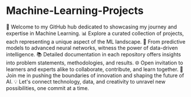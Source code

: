 # Machine-Learning-Projects
🤖 Welcome to my GitHub hub dedicated to showcasing my journey and expertise in Machine Learning.
📊 Explore a curated collection of projects, each representing a unique aspect of the ML landscape.
🧠 From predictive models to advanced neural networks, witness the power of data-driven intelligence.
📚 Detailed documentation in each repository offers insights into problem statements, methodologies, and results.
🌐 Open invitation to learners and experts alike to collaborate, contribute, and learn together.
🚀 Join me in pushing the boundaries of innovation and shaping the future of AI.
💡 Let's connect technology, data, and creativity to unravel new possibilities, one commit at a time.

